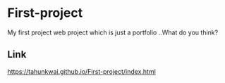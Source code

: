 # First-project
My first project web project which is just a portfolio ..What do you think?

## Link
https://tahunkwai.github.io/First-project/index.html
